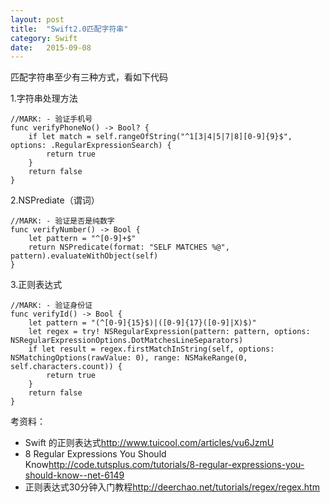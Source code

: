 ```yaml
---
layout: post
title:  "Swift2.0匹配字符串"
category: Swift
date:   2015-09-08
---
```


匹配字符串至少有三种方式，看如下代码

1.字符串处理方法


```
//MARK: - 验证手机号
func verifyPhoneNo() -> Bool? {
    if let match = self.rangeOfString("^1[3|4|5|7|8][0-9]{9}$", options: .RegularExpressionSearch) {
        return true
    }
    return false
}
```

2.NSPrediate（谓词）

```
//MARK: - 验证是否是纯数字
func verifyNumber() -> Bool {
    let pattern = "^[0-9]+$"
    return NSPredicate(format: "SELF MATCHES %@", pattern).evaluateWithObject(self) 
}
```

3.正则表达式


```
//MARK: - 验证身份证
func verifyId() -> Bool {
    let pattern = "(^[0-9]{15}$)|([0-9]{17}([0-9]|X)$)"
    let regex = try! NSRegularExpression(pattern: pattern, options: NSRegularExpressionOptions.DotMatchesLineSeparators)
    if let result = regex.firstMatchInString(self, options: NSMatchingOptions(rawValue: 0), range: NSMakeRange(0, self.characters.count)) {
        return true
    }
    return false
}
```
考资料：

* Swift 的正则表达式<http://www.tuicool.com/articles/vu6JzmU>
* 8 Regular Expressions You Should Know<http://code.tutsplus.com/tutorials/8-regular-expressions-you-should-know--net-6149>
* 正则表达式30分钟入门教程<http://deerchao.net/tutorials/regex/regex.htm>

	




 















